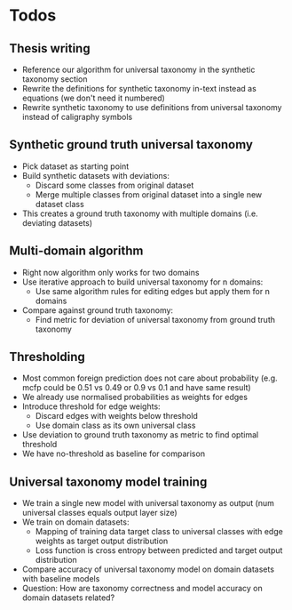 # Todos

## Thesis writing

- Reference our algorithm for universal taxonomy in the synthetic taxonomy section
- Rewrite the definitions for synthetic taxonomy in-text instead as equations (we don't need it numbered)
- Rewrite synthetic taxonomy to use definitions from universal taxonomy instead of caligraphy symbols

## Synthetic ground truth universal taxonomy

- Pick dataset as starting point
- Build synthetic datasets with deviations:
  - Discard some classes from original dataset
  - Merge multiple classes from original dataset into a single new dataset class
- This creates a ground truth taxonomy with multiple domains (i.e. deviating datasets)

## Multi-domain algorithm

- Right now algorithm only works for two domains
- Use iterative approach to build universal taxonomy for n domains:
  - Use same algorithm rules for editing edges but apply them for n domains
- Compare against ground truth taxonomy:
  - Find metric for deviation of universal taxonomy from ground truth taxonomy

## Thresholding

- Most common foreign prediction does not care about probability (e.g. mcfp could be 0.51 vs 0.49 or 0.9 vs 0.1 and have same result)
- We already use normalised probabilities as weights for edges
- Introduce threshold for edge weights:
  - Discard edges with weights below threshold
  - Use domain class as its own universal class
- Use deviation to ground truth taxonomy as metric to find optimal threshold
- We have no-threshold as baseline for comparison

## Universal taxonomy model training

- We train a single new model with universal taxonomy as output (num universal classes equals output layer size)
- We train on domain datasets:
  - Mapping of training data target class to universal classes with edge weights as target output distribution
  - Loss function is cross entropy between predicted and target output distribution
- Compare accuracy of universal taxonomy model on domain datasets with baseline models
- Question: How are taxonomy correctness and model accuracy on domain datasets related?
